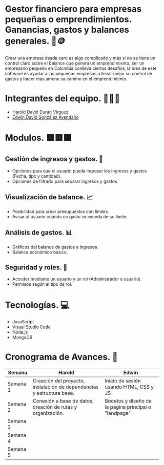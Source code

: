 
# Gestor financiero para empresas pequeñas o emprendimientos. Ganancias, gastos y balances generales. 🏦🪙 

Crear una empresa desde cero es algo complicado y más si no se tiene un control claro sobre el balance que genera un emprendimiento, ser un empresario pequeño en Colombia conlleva ciertos desafíos, la idea de este software es ayudar a las pequeñas empresas a llevar mejor su control de gastos y hacer mas ameno su camino en el emprendimiento.

# Integrantes del equipo. 🧑‍💻🔧

- [Harold David Durán Virguez](https://github.com/Hardur17)
- [Edwin David González Avendaño](https://github.com/Edwinahhh)

# Modulos. 🟪🟥🟧

## Gestión de ingresos y gastos. 💸
- Opciones para que el usuario pueda ingresar los ingresos y gastos (Fecha, tipo y cantidad).
- Opciones de filtrado para separar ingresos y gastos.

## Visualización de balance. 📈
- Posibilidad para crear presupuestos con límites.
- Avisar al usuario cuándo un gasto se exceda de su límite.

## Análisis de gastos. 📊
- Gráficos del balance de gastos e ingresos.
- Balance económico básico.

## Seguridad y roles. 🔐
- Acceder mediante un usuario y un rol (Administrador o usuario).
- Permisos según el tipo de rol.

# Tecnologías. 💻
- JavaScript
- Visual Studio Code
- Node.js
- MongoDB

# Cronograma de Avances. 📅
   
| Semana   |                                  Harold                                     |                         Edwin                      |
|----------|-----------------------------------------------------------------------------|----------------------------------------------------|
| Semana 1 |    Creación del proyecto, instalación de dependencias y estructura base.    |       Inicio de sesión usando HTML, CSS y JS       |
| Semana 2 |        Conexión a base de datos, creación de rutas y organización.          |Bocetos y diseño de la página principal o "landpage"|
| Semana 3 |                                                                             |                                                    |
| Semana 4 |                                                                             |                                                    |
| Semana 5 |                                                                             |                                                    |



